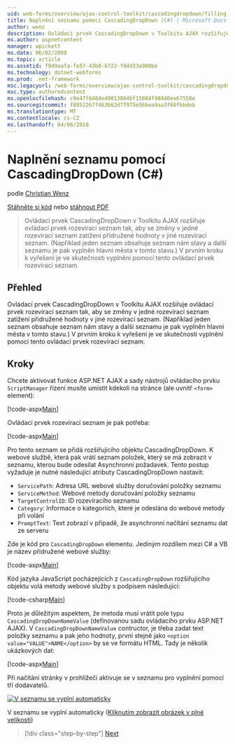 ```yaml
---
uid: web-forms/overview/ajax-control-toolkit/cascadingdropdown/filling-a-list-using-cascadingdropdown-cs
title: Naplnění seznamu pomocí CascadingDropDown (C#) | Microsoft Docs
author: wenz
description: Ovládací prvek CascadingDropDown v Toolkitu AJAX rozšiřuje ovládací prvek rozevírací seznam tak, aby změny v jedné rozevírací seznam zatížení přidružené hodnoty v anoth...
ms.author: aspnetcontent
manager: wpickett
ms.date: 06/02/2008
ms.topic: article
ms.assetid: f949aafa-fe57-43b0-b722-f0dd33a900be
ms.technology: dotnet-webforms
ms.prod: .net-framework
msc.legacyurl: /web-forms/overview/ajax-control-toolkit/cascadingdropdown/filling-a-list-using-cascadingdropdown-cs
msc.type: authoredcontent
ms.openlocfilehash: c9e47f6484e49013004bf15084f98440ee67558e
ms.sourcegitcommit: f8852267f463b62d7f975e56bea9aa3f68fbbdeb
ms.translationtype: MT
ms.contentlocale: cs-CZ
ms.lasthandoff: 04/06/2018
---
```

<a name="filling-a-list-using-cascadingdropdown-c"></a>Naplnění seznamu pomocí CascadingDropDown (C#)
====================
podle [Christian Wenz](https://github.com/wenz)

[Stáhněte si kód](http://download.microsoft.com/download/9/0/7/907760b1-2c60-4f81-aeb6-ca416a573b0d/cascadingdropdown0.cs.zip) nebo [stáhnout PDF](http://download.microsoft.com/download/2/d/c/2dc10e34-6983-41d4-9c08-f78f5387d32b/cascadingdropdown0CS.pdf)

> Ovládací prvek CascadingDropDown v Toolkitu AJAX rozšiřuje ovládací prvek rozevírací seznam tak, aby se změny v jedné rozevírací seznam zatížení přidružené hodnoty v jiné rozevírací seznam. (Například jeden seznam obsahuje seznam nám stavy a další seznamu je pak vyplněn hlavní města v tomto stavu.) V prvním kroku k vyřešení je ve skutečnosti vyplnění pomocí tento ovládací prvek rozevírací seznam.


## <a name="overview"></a>Přehled

Ovládací prvek CascadingDropDown v Toolkitu AJAX rozšiřuje ovládací prvek rozevírací seznam tak, aby se změny v jedné rozevírací seznam zatížení přidružené hodnoty v jiné rozevírací seznam. (Například jeden seznam obsahuje seznam nám stavy a další seznamu je pak vyplněn hlavní města v tomto stavu.) V prvním kroku k vyřešení je ve skutečnosti vyplnění pomocí tento ovládací prvek rozevírací seznam.

## <a name="steps"></a>Kroky

Chcete aktivovat funkce ASP.NET AJAX a sady nástrojů ovládacího prvku `ScriptManager` řízení musíte umístit kdekoli na stránce (ale uvnitř `<form>` element):

[!code-aspx[Main](filling-a-list-using-cascadingdropdown-cs/samples/sample1.aspx)]

Ovládací prvek rozevírací seznam je pak potřeba:

[!code-aspx[Main](filling-a-list-using-cascadingdropdown-cs/samples/sample2.aspx)]

Pro tento seznam se přidá rozšiřujícího objektu CascadingDropDown. K webové službě, která pak vrátí seznam položek, který se má zobrazit v seznamu, kterou bude odesílat Asynchronní požadavek. Tento postup vyžaduje je nutné následující atributy CascadingDropDown nastavit:

- `ServicePath`: Adresa URL webové služby doručování položky seznamu
- `ServiceMethod`: Webové metody doručování položky seznamu
- `TargetControlID`: ID rozevíracího seznamu
- `Category`: Informace o kategoriích, které je odeslána do webové metody při volání
- `PromptText`: Text zobrazí v případě, že asynchronní načítání seznamu dat ze serveru

Zde je kód pro `CascadingDropDown` elementu. Jediným rozdílem mezi C# a VB je název přidružené webové služby:

[!code-aspx[Main](filling-a-list-using-cascadingdropdown-cs/samples/sample3.aspx)]

Kód jazyka JavaScript pocházejících z `CascadingDropDown` rozšiřujícího objektu volá metody webové služby s podpisem následující:

[!code-csharp[Main](filling-a-list-using-cascadingdropdown-cs/samples/sample4.cs)]

Proto je důležitým aspektem, že metoda musí vrátit pole typu `CascadingDropDownNameValue` (definovanou sadu ovládacího prvku ASP.NET AJAX). V `CascadingDropDownNameValue` contructor, je třeba zadat text položky seznamu a pak jeho hodnoty, první stejně jako `<option value="VALUE">NAME</option>` by se ve formátu HTML. Tady je několik ukázkových dat:

[!code-aspx[Main](filling-a-list-using-cascadingdropdown-cs/samples/sample5.aspx)]

Při načítání stránky v prohlížeči aktivuje se v seznamu pro vyplnění pomocí tří dodavatelů.


[![V seznamu se vyplní automaticky](filling-a-list-using-cascadingdropdown-cs/_static/image2.png)](filling-a-list-using-cascadingdropdown-cs/_static/image1.png)

V seznamu se vyplní automaticky ([Kliknutím zobrazit obrázek v plné velikosti](filling-a-list-using-cascadingdropdown-cs/_static/image3.png))

> [!div class="step-by-step"]
> [Next](using-cascadingdropdown-with-a-database-cs.md)
